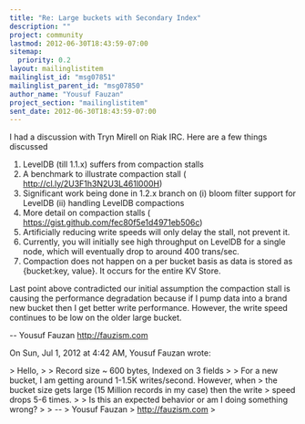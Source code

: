 ```yaml
---
title: "Re: Large buckets with Secondary Index"
description: ""
project: community
lastmod: 2012-06-30T18:43:59-07:00
sitemap:
  priority: 0.2
layout: mailinglistitem
mailinglist_id: "msg07851"
mailinglist_parent_id: "msg07850"
author_name: "Yousuf Fauzan"
project_section: "mailinglistitem"
sent_date: 2012-06-30T18:43:59-07:00
---
```



I had a discussion with Tryn Mirell on Riak IRC. Here are a few things
discussed

1. LevelDB (till 1.1.x) suffers from compaction stalls
2. A benchmark to illustrate compaction stall (
http://cl.ly/2U3F1h3N2U3L461l000H)
3. Significant work being done in 1.2.x branch on (i) bloom filter support
for LevelDB (ii) handling LevelDB compactions
4. More detail on compaction stalls (
https://gist.github.com/fec80f5e1d4971eb506c)
5. Artificially reducing write speeds will only delay the stall, not
prevent it.
6. Currently, you will initially see high throughput on LevelDB for a
single node, which will eventually drop to around 400 trans/sec.
7. Compaction does not happen on a per bucket basis as data is stored as
{bucket:key, value}. It occurs for the entire KV Store.

Last point above contradicted our initial assumption the compaction stall
is causing the performance degradation because if I pump data into a brand
new bucket then I get better write performance. However, the write speed
continues to be low on the older large bucket.

--
Yousuf Fauzan
http://fauzism.com

On Sun, Jul 1, 2012 at 4:42 AM, Yousuf Fauzan wrote:

&gt; Hello,
&gt;
&gt; Record size ~ 600 bytes, Indexed on 3 fields
&gt;
&gt; For a new bucket, I am getting around 1-1.5K writes/second. However, when
&gt; the bucket size gets large (15 Million records in my case) then the write
&gt; speed drops 5-6 times.
&gt;
&gt; Is this an expected behavior or am I doing something wrong?
&gt;
&gt; --
&gt; Yousuf Fauzan
&gt; http://fauzism.com
&gt;
